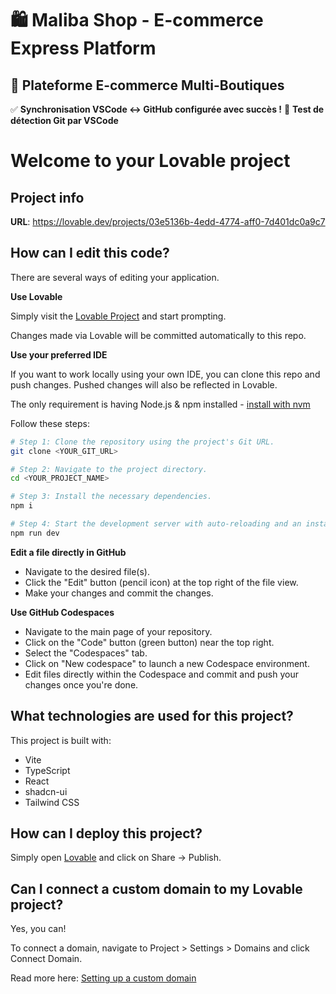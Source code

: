 # 🛍️ Maliba Shop - E-commerce Express Platform

## 🚀 Plateforme E-commerce Multi-Boutiques

✅ **Synchronisation VSCode ↔ GitHub configurée avec succès !**
🔄 **Test de détection Git par VSCode**

# Welcome to your Lovable project

## Project info

**URL**: https://lovable.dev/projects/03e5136b-4edd-4774-aff0-7d401dc0a9c7

## How can I edit this code?

There are several ways of editing your application.

**Use Lovable**

Simply visit the [Lovable Project](https://lovable.dev/projects/03e5136b-4edd-4774-aff0-7d401dc0a9c7) and start prompting.

Changes made via Lovable will be committed automatically to this repo.

**Use your preferred IDE**

If you want to work locally using your own IDE, you can clone this repo and push changes. Pushed changes will also be reflected in Lovable.

The only requirement is having Node.js & npm installed - [install with nvm](https://github.com/nvm-sh/nvm#installing-and-updating)

Follow these steps:

```sh
# Step 1: Clone the repository using the project's Git URL.
git clone <YOUR_GIT_URL>

# Step 2: Navigate to the project directory.
cd <YOUR_PROJECT_NAME>

# Step 3: Install the necessary dependencies.
npm i

# Step 4: Start the development server with auto-reloading and an instant preview.
npm run dev
```

**Edit a file directly in GitHub**

- Navigate to the desired file(s).
- Click the "Edit" button (pencil icon) at the top right of the file view.
- Make your changes and commit the changes.

**Use GitHub Codespaces**

- Navigate to the main page of your repository.
- Click on the "Code" button (green button) near the top right.
- Select the "Codespaces" tab.
- Click on "New codespace" to launch a new Codespace environment.
- Edit files directly within the Codespace and commit and push your changes once you're done.

## What technologies are used for this project?

This project is built with:

- Vite
- TypeScript
- React
- shadcn-ui
- Tailwind CSS

## How can I deploy this project?

Simply open [Lovable](https://lovable.dev/projects/03e5136b-4edd-4774-aff0-7d401dc0a9c7) and click on Share -> Publish.

## Can I connect a custom domain to my Lovable project?

Yes, you can!

To connect a domain, navigate to Project > Settings > Domains and click Connect Domain.

Read more here: [Setting up a custom domain](https://docs.lovable.dev/tips-tricks/custom-domain#step-by-step-guide)
